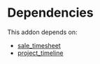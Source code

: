 # Dependencies

This addon depends on:

- [sale_timesheet](https://github.com/bringout/oca-ocb-sale/tree/3e269fa48ad4d81d3305977a3a962b1dc0f75ef3/odoo-bringout-oca-ocb-sale_timesheet)
- [project_timeline](https://github.com/bringout/oca-workflow-process)
